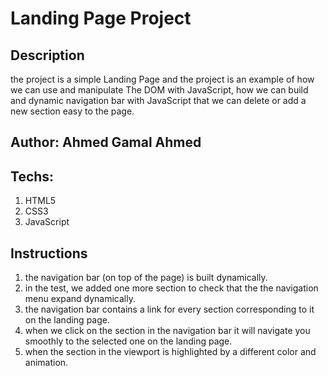 # Landing Page Project

## Description
the project is a simple Landing Page and the project is an example of how we can use and manipulate The DOM with JavaScript, how we can build and dynamic navigation bar with JavaScript that we can delete or add a new section easy to the page.
## Author: Ahmed Gamal Ahmed
## Techs:
1. HTML5
2. CSS3
3. JavaScript


## Instructions
1. the navigation bar (on top of the page) is built dynamically.
2. in the test, we added one more section to check that the the navigation menu expand dynamically.
3. the navigation bar contains a link for every section corresponding to it on the landing page.
4. when we click on the section in the navigation bar it will navigate you smoothly to the selected one on the landing page.
5. when the section in the viewport is highlighted by a different color and animation.

